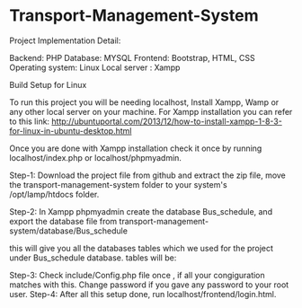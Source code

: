 # Transport-Management-System

Project Implementation Detail:

Backend: PHP
Database: MYSQL
Frontend: Bootstrap, HTML, CSS
Operating system: Linux
Local server : Xampp

Build Setup for Linux

To run this project you will be needing localhost, Install Xampp, Wamp or any other local server on your machine.
For Xampp installation you can refer to this link: http://ubuntuportal.com/2013/12/how-to-install-xampp-1-8-3-for-linux-in-ubuntu-desktop.html

Once you are done with Xampp installation check it once by running localhost/index.php or localhost/phpmyadmin.

Step-1: Download the project file from github and extract the zip file, move the transport-management-system folder to your system's /opt/lamp/htdocs folder.

Step-2: In Xampp phpmyadmin create the database Bus_schedule, and export the database file from transport-management-system/database/Bus_schedule

this will give you all the databases tables which we used for the project under Bus_schedule database.
tables will be: 


Step-3: Check include/Config.php file once , if all your congiguration matches with this. Change password if you gave any password to your root user.
Step-4: After all this setup done, run localhost/frontend/login.html.
